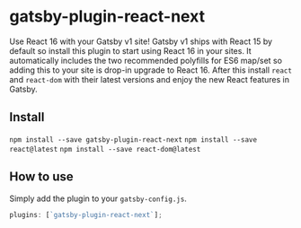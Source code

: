 # gatsby-plugin-react-next

Use React 16 with your Gatsby v1 site! Gatsby v1 ships with React 15 by default
so install this plugin to start using React 16 in your sites. It automatically
includes the two recommended polyfills for ES6 map/set so adding this to your
site is drop-in upgrade to React 16.
After this install `react` and `react-dom` with their latest versions and enjoy
the new React features in Gatsby.

## Install

`npm install --save gatsby-plugin-react-next`
`npm install --save react@latest`
`npm install --save react-dom@latest`

## How to use

Simply add the plugin to your `gatsby-config.js`.

```javascript
plugins: [`gatsby-plugin-react-next`];
```
